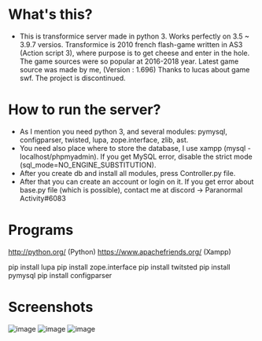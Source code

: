 # What's this?
- This is transformice server made in python 3. Works perfectly on 3.5 ~ 3.9.7 versios.
Transformice is 2010 french flash-game written in AS3 (Action script 3), where purpose is to get cheese and enter in the hole. The game sources were so popular at 2016-2018 year. Latest game source was made by me, (Version : 1.696) Thanks to lucas about game swf. The project is discontinued.

# How to run the server?
- As I mention you need python 3, and several modules: pymysql, configparser, twisted, lupa, zope.interface, zlib, ast.
- You need also place where to store the database, I use xampp (mysql - localhost/phpmyadmin).  If you get MySQL error, disable the strict mode (sql_mode=NO_ENGINE_SUBSTITUTION).
- After you create db and install all modules, press Controller.py file.
- After that you can create an account or login on it. If you get error about base.py file (which is possible), contact me at discord -> Paranormal Activity#6083

# Programs
http://python.org/ (Python)
https://www.apachefriends.org/ (Xampp)

pip install lupa
pip install zope.interface
pip install twitsted
pip install pymysql
pip install configparser

# Screenshots
![image](https://user-images.githubusercontent.com/69107484/208734507-b61e3611-6719-47d9-a314-fc8296f55025.png)
![image](https://user-images.githubusercontent.com/69107484/208734831-ebddf7b0-7a03-404e-a570-4ba36cdac718.png)
![image](https://user-images.githubusercontent.com/69107484/208734884-be5aa9e8-130d-43a2-8ef0-edb4d668bd14.png)
